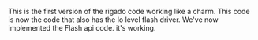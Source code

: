 This is the first version of the rigado code working like a charm.
This code is now the code that also has the lo level flash driver.
We've now implemented the Flash api code.  it's working.
